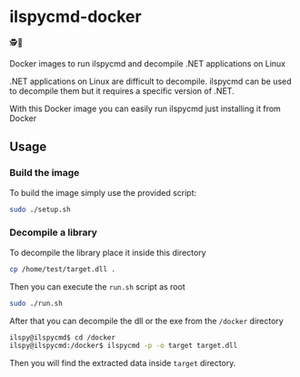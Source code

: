 # ilspycmd-docker
🕵️🐳

Docker images to run ilspycmd and decompile .NET applications on Linux

.NET applications on Linux are difficult to decompile.  ilspycmd can be used
to decompile them but it requires a specific version of .NET.

With this Docker image you can easily run ilspycmd just installing it from Docker

## Usage
<!--Pull the image from the docker hub (TODO)-->

### Build the image
To build the image simply use the provided script:
```bash
sudo ./setup.sh
```

### Decompile a library

To decompile the library place it inside this directory

```bash
cp /home/test/target.dll .
```

Then you can execute the `run.sh` script as root
```bash
sudo ./run.sh
```

After that you can decompile the dll or the exe from the `/docker` directory
```bash
ilspy@ilspycmd$ cd /docker
ilspy@ilspycmd:/docker$ ilspycmd -p -o target target.dll
```

Then you will find the extracted data inside `target` directory.
